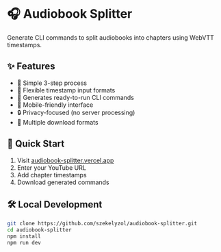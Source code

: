# 🎧 Audiobook Splitter

Generate CLI commands to split audiobooks into chapters using WebVTT timestamps.

## ✨ Features

- 🎯 Simple 3-step process
- 📝 Flexible timestamp input formats  
- 🔧 Generates ready-to-run CLI commands
- 📱 Mobile-friendly interface
- 🔒 Privacy-focused (no server processing)
- 💾 Multiple download formats

## 🚀 Quick Start

1. Visit [audiobook-splitter.vercel.app](https://audiobook-splitter.vercel.app)
2. Enter your YouTube URL
3. Add chapter timestamps
4. Download generated commands

## 🛠️ Local Development

```bash
git clone https://github.com/szekelyzol/audiobook-splitter.git
cd audiobook-splitter
npm install
npm run dev